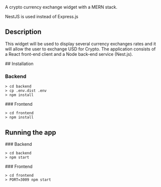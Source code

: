 A crypto currency exchange widget with a MERN stack.

NestJS is used instead of Express.js

## Description

This widget will be used to display several currency exchanges rates and it will allow the user to exchange USD for
Crypto. The application consists of a React front-end client and a Node back-end service (Nest.js).

## Installation

### Backend

```
> cd backend
> cp .env.dist .env
> npm install
```

### Frontend

```
> cd frontend
> npm install
```

## Running the app

### Backend
```
> cd backend
> npm start
```

### Frontend

```
> cd frontend
> PORT=3009 npm start
```
